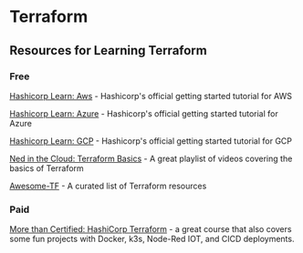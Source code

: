 # Terraform

## Resources for Learning Terraform 

### Free

[Hashicorp Learn: Aws](https://developer.hashicorp.com/terraform/tutorials/aws-get-started) - Hashicorp's official getting started tutorial for AWS

[Hashicorp Learn: Azure](https://developer.hashicorp.com/terraform/tutorials/azure-get-started) - Hashicorp's official getting started tutorial for Azure

[Hashicorp Learn: GCP](https://developer.hashicorp.com/terraform/tutorials/gcp-get-started) - Hashicorp's official getting started tutorial for GCP

[Ned in the Cloud: Terraform Basics](https://www.youtube.com/watch?v=y7ouzxEJUMg&list=PLXb5972EMl4BfKVDMaJH6Pg9SI6q_HqMg) - A great playlist of videos covering the basics of Terraform

[Awesome-TF](https://github.com/shuaibiyy/awesome-tf) - A curated list of Terraform resources

### Paid

[More than Certified: HashiCorp Terraform](https://courses.morethancertified.com/p/mtc-terraform) - a great course that also covers some fun projects with Docker, k3s, Node-Red IOT, and CICD deployments.
